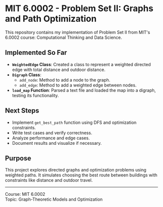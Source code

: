 
# MIT 6.0002 - Problem Set II: Graphs and Path Optimization

This repository contains my implementation of Problem Set II from MIT's 6.0002 course: Computational Thinking and Data Science.

## Implemented So Far

- **`WeightedEdge` Class**: Created a class to represent a weighted directed edge with total distance and outdoor distance.
- **`Digraph` Class**:
  - `add_node`: Method to add a node to the graph.
  - `add_edge`: Method to add a weighted edge between nodes.
- **`load_map` Function**: Parsed a text file and loaded the map into a digraph, testing its functionality.

## Next Steps

- Implement `get_best_path` function using DFS and optimization constraints.
- Write test cases and verify correctness.
- Analyze performance and edge cases.
- Document results and visualize if necessary.

## Purpose

This project explores directed graphs and optimization problems using weighted paths. It simulates choosing the best route between buildings with constraints like distance and outdoor travel.

---

Course: MIT 6.0002  
Topic: Graph-Theoretic Models and Optimization  

